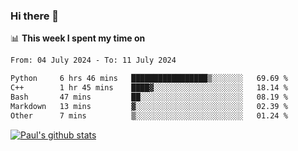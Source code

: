 ### Hi there 👋

📊 **This week I spent my time on**
<!--START_SECTION:waka-->

```txt
From: 04 July 2024 - To: 11 July 2024

Python     6 hrs 46 mins   █████████████████▒░░░░░░░   69.69 %
C++        1 hr 45 mins    ████▓░░░░░░░░░░░░░░░░░░░░   18.14 %
Bash       47 mins         ██░░░░░░░░░░░░░░░░░░░░░░░   08.19 %
Markdown   13 mins         ▓░░░░░░░░░░░░░░░░░░░░░░░░   02.39 %
Other      7 mins          ▒░░░░░░░░░░░░░░░░░░░░░░░░   01.24 %
```

<!--END_SECTION:waka-->


[![Paul's github stats](https://github-readme-stats.vercel.app/api?username=mickeyouyou&theme=dracula&show_icons=true)](https://github.com/anuraghazra/github-readme-stats)
